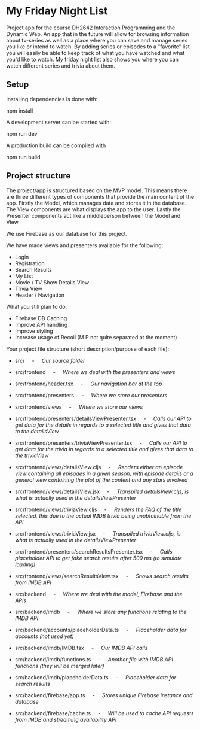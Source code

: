 # My Friday Night List

Project app for the course DH2642 Interaction Programming and the Dynamic Web.
An app that in the future will allow for browsing information about tv-series as well as a place where you can save and manage series you like or intend to watch. 
By adding series or episodes to a "favorite" list you will easily be able to keep track of what you have watched and what you'd like to watch. My friday night list also shows you where you can watch different series and trivia about them. 

## Setup

Installing dependencies is done with:

npm install

A development server can be started with:

npm run dev 

A production build can be compiled with 

npm run build


## Project structure

The project/app is structured based on the MVP model. This means there are three different types of components that provide the main content of the app. Firstly the Model, which manages data and stores it in the database. The View components are what displays the app to the user. Lastly the Presenter components act like a middleperson between the Model and View.

We use Firebase as our database for this project. 

We have made views and presenters available for the following:

  * Login
  * Registration
  * Search Results
  * My List
  * Movie / TV Show Details View
  * Trivia View
  * Header / Navigation
    
What you still plan to do:
  * Firebase DB Caching
  * Improve API handling
  * Improve styling
  * Increase usage of Recoil (M P not quite separated at the moment)

Your project file structure (short description/purpose of each file):
  * src/ &nbsp; &nbsp; - &nbsp; &nbsp; *Our source folder*
  
  * src/frontend &nbsp; &nbsp; - &nbsp; &nbsp; *Where we deal with the presenters and views*
  * src/frontend/header.tsx &nbsp; &nbsp; - &nbsp; &nbsp; *Our navigation bar at the top*
  * src/frontend/presenters &nbsp; &nbsp; - &nbsp; &nbsp; *Where we store our presenters*
  * src/frontend/views &nbsp; &nbsp; - &nbsp; &nbsp; *Where we store our views*
  * src/frontend/presenters/detailsViewPresenter.tsx &nbsp; &nbsp; - &nbsp; &nbsp; *Calls our API to get data for the details in regards to a selected title and gives that data to the detailsView*
  * src/frontend/presenters/triviaViewPresenter.tsx &nbsp; &nbsp; - &nbsp; &nbsp; *Calls our API to get data for the trivia in regards to a selected title and gives that data to the triviaView*
  * src/frontend/views/detailsView.cljs &nbsp; &nbsp; - &nbsp; &nbsp; *Renders either an episode view containing all episodes in a given season, with episode details or a general view containing the plot of the content and any stars involved*
  * src/frontend/views/detailsView.jsx &nbsp; &nbsp; - &nbsp; &nbsp; *Transpiled detailsView.cljs, is what is actually used in the detailsViewPresenter*
  * src/frontend/views/triviaView.cljs &nbsp; &nbsp; - &nbsp; &nbsp; *Renders the FAQ of the title selected, this due to the actual IMDB trivia being unobtainable from the API*
  * src/frontend/views/triviaView.jsx &nbsp; &nbsp; - &nbsp; &nbsp; *Transpiled triviaView.cljs, is what is actually used in the detailsViewPresenter*
  * src/frontend/presenters/searchResultsPresenter.tsx &nbsp; &nbsp; - &nbsp; &nbsp; *Calls placeholder API to get fake search results after 500 ms (to simulate loading)*
  * src/frontend/views/searchResultsView.tsx &nbsp; &nbsp; - &nbsp; &nbsp; *Shows search results from IMDB API*
  * src/backend &nbsp; &nbsp; - &nbsp; &nbsp; *Where we deal with the model, Firebase and the APIs*
  * src/backend/imdb &nbsp; &nbsp; - &nbsp; &nbsp; *Where we store any functions relating to the IMDB API*
  * src/backend/accounts/placeholderData.ts &nbsp; &nbsp; - &nbsp; &nbsp; *Placeholder data for accounts (not used yet)*
  * src/backend/imdb/IMDB.tsx &nbsp; &nbsp; - &nbsp; &nbsp; *Our IMDB API calls*
  * src/backend/imdb/functions.ts &nbsp; &nbsp; - &nbsp; &nbsp; *Another file with IMDB API functions (they will be merged later)*
  * src/backend/imdb/placeholderData.ts &nbsp; &nbsp; - &nbsp; &nbsp; *Placeholder data for search results*
  * src/backend/firebase/app.ts &nbsp; &nbsp; - &nbsp; &nbsp; *Stores unique Firebase instance and database*
  * src/backend/firebase/cache.ts &nbsp; &nbsp; - &nbsp; &nbsp; *Will be used to cache API requests from IMDB and streaming availability API*